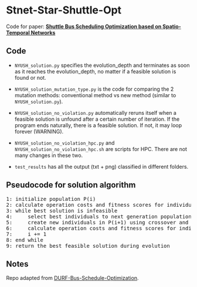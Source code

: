 # Stnet-Star-Shuttle-Opt

Code for paper: **[Shuttle Bus Scheduling Optimization based on Spatio-Temporal Networks](https://link.springer.com/chapter/10.1007/978-981-97-3682-9_26)**


## Code

- `NYUSH_solution.py` specifies the evolution_depth and terminates as soon as it reaches the evolution_depth, no matter if a feasible solution is found or not.

- `NYUSH_solution_mutation_type.py` is the code for comparing the 2 mutation methods: conventional method vs new method (similar to `NYUSH_solution.py`).

- `NYUSH_solution_no_violation.py` automatically reruns itself when a feasible solution is unfound after a certain number of iteration. If the program ends naturally, there is a feasible solution. If not, it may loop forever (WARNING).

- `NYUSH_solution_no_violation_hpc.py` and `NYUSH_solution_no_violation_hpc.sh` are scripts for HPC. There are not many changes in these two.

- `test_results` has all the output (txt + png) classified in different folders.

## Pseudocode for solution algorithm

<pre>
1: initialize population P(i)
2: calculate operation costs and fitness scores for individuals in population P(i) (fitness score = operation cost + penalties from infeasibility)
3: while best solution is infeasible
4:     select best individuals to next generation population P(i+1) from P(i)
5:     create new individuals in P(i+1) using crossover and mutation from P(i)
6:     calculate operation costs and fitness scores for individuals in population P(i+1)
7:     i += 1
8: end while
9: return the best feasible solution during evolution
</pre>

## Notes

Repo adapted from [DURF-Bus-Schedule-Optimization](https://github.com/AlisonYao/DURF-Bus-Schedule-Optimization).

